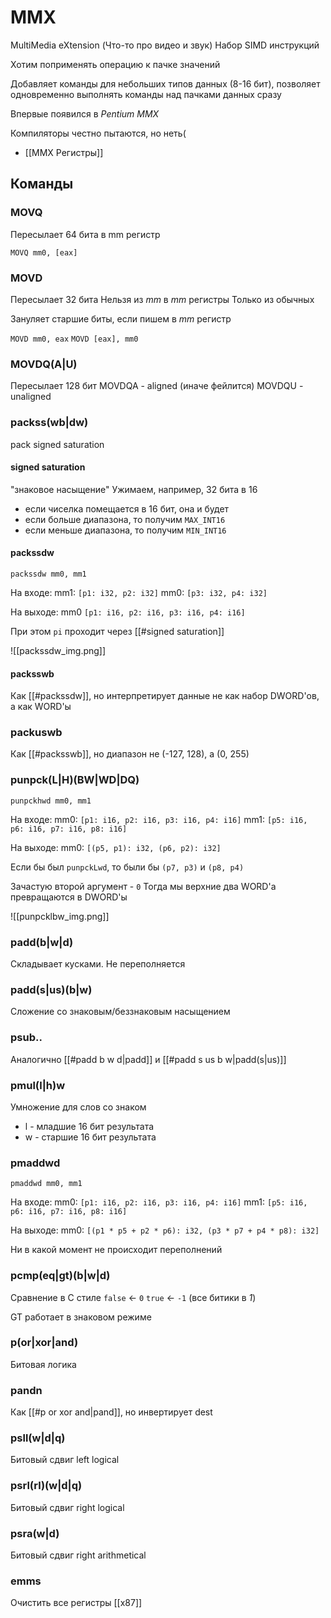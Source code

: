 # MMX
MultiMedia eXtension
(Что-то про видео и звук)
Набор SIMD инструкций

Хотим поприменять операцию к пачке значений

Добавляет команды для небольших типов данных (8-16 бит), позволяет одновременно выполнять команды над пачками данных сразу

Впервые появился в _Pentium MMX_

Компиляторы честно пытаются, но неть(

* [[MMX Регистры]]

## Команды

### MOVQ
Пересылает 64 бита в mm регистр

`MOVQ mm0, [eax]`

### MOVD
Пересылает 32 бита
Нельзя из _mm_ в _mm_ регистры
Только из обычных

Зануляет старшие биты, если пишем в _mm_ регистр

`MOVD mm0, eax`
`MOVD [eax], mm0`

### MOVDQ(A|U)
Пересылает 128 бит
MOVDQA - aligned (иначе фейлится)
MOVDQU - unaligned

### packss(wb|dw)

pack signed saturation

#### signed saturation
"знаковое насыщение"
Ужимаем, например, 32 бита в 16

* если чиселка помещается в 16 бит, она и будет
* если больше диапазона, то получим `MAX_INT16`
* если меньше диапазона, то получим `MIN_INT16`

#### packssdw

`packssdw mm0, mm1`

На входе:
mm1: `[p1: i32, p2: i32]`
mm0: `[p3: i32, p4: i32]`

На выходе:
mm0 `[p1: i16, p2: i16, p3: i16, p4: i16]`

При этом `pi` проходит через [[#signed saturation]]

![[packssdw_img.png]]

#### packsswb

Как [[#packssdw]], но интерпретирует данные не как набор DWORD'ов, а как WORD'ы

### packuswb

Как [[#packsswb]], но диапазон не (-127, 128), а (0, 255)

### punpck(L|H)(BW|WD|DQ)

`punpckhwd mm0, mm1`

На входе:
mm0: `[p1: i16, p2: i16, p3: i16, p4: i16]`
mm1: `[p5: i16, p6: i16, p7: i16, p8: i16]`

На выходе:
mm0: `[(p5, p1): i32, (p6, p2): i32]`

Если бы был `punpckLwd`, то были бы `(p7, p3)` и `(p8, p4)`

Зачастую второй аргумент - `0`
Тогда мы верхние два WORD'а превращаются в DWORD'ы

![[punpcklbw_img.png]]

### padd(b|w|d)

Складывает кусками. Не переполняется

### padd(s|us)(b|w)

Сложение со знаковым/беззнаковым насыщением

### psub..

Аналогично [[#padd b w d|padd]] и [[#padd s us b w|padd(s|us)]]

### pmul(l|h)w
Умножение для слов со знаком
* l - младшие 16 бит результата
* w - старшие 16 бит результата

### pmaddwd
`pmaddwd mm0, mm1`

На входе:
mm0: `[p1: i16, p2: i16, p3: i16, p4: i16]`
mm1: `[p5: i16, p6: i16, p7: i16, p8: i16]`

На выходе:
mm0: `[(p1 * p5 + p2 * p6): i32, (p3 * p7 + p4 * p8): i32]`

Ни в какой момент не происходит переполнений

### pcmp(eq|gt)(b|w|d)
Сравнение в C стиле
`false` <- `0`
`true` <- `-1` (все битики в _1_)

GT работает в знаковом режиме

### p(or|xor|and)

Битовая логика

### pandn

Как [[#p or xor and|pand]], но инвертирует dest

### psll(w|d|q)

Битовый сдвиг left logical

### psrl(rl)(w|d|q)

Битовый сдвиг right logical

### psra(w|d)

Битовый сдвиг right arithmetical

### emms

Очистить все регистры [[x87]]